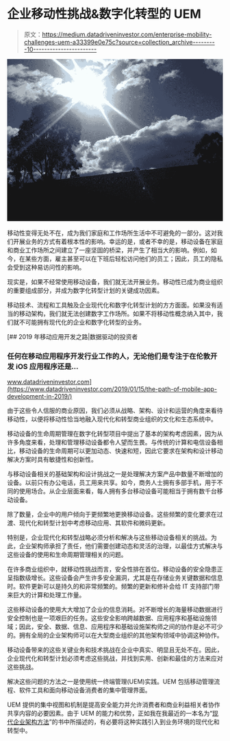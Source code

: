 # 企业移动性挑战&数字化转型的 UEM

> 原文：<https://medium.datadriveninvestor.com/enterprise-mobility-challenges-uem-a33399e0e75c?source=collection_archive---------10----------------------->

![](img/b0b3763fe97a0be5fb995132cee37b03.png)

移动性变得无处不在，成为我们家庭和工作场所生活中不可避免的一部分。这对我们开展业务的方式有着根本性的影响。幸运的是，或者不幸的是，移动设备在家庭和商业工作场所之间建立了一座坚固的桥梁，并产生了相当大的影响。例如，如今，在某些方面，雇主甚至可以在下班后轻松访问他们的员工；因此，员工的隐私会受到这种易访问性的影响。

现实是，如果不经常使用移动设备，我们就无法开展业务。移动性已成为商业组织的重要组成部分，并成为数字化转型计划的关键成功因素。

移动技术、流程和工具触及企业现代化和数字化转型计划的方方面面。如果没有适当的移动架构，我们就无法创建数字工作场所。如果不将移动性概念纳入其中，我们就不可能拥有现代化的企业和数字化转型的业务。

[](https://www.datadriveninvestor.com/2019/01/15/the-path-of-mobile-app-development-in-2019/) [## 2019 年移动应用开发之路|数据驱动的投资者

### 任何在移动应用程序开发行业工作的人，无论他们是专注于在伦敦开发 iOS 应用程序还是…

www.datadriveninvestor.com](https://www.datadriveninvestor.com/2019/01/15/the-path-of-mobile-app-development-in-2019/) 

由于这些令人信服的商业原因，我们必须从战略、架构、设计和运营的角度来看待移动性，以便将移动性恰当地融入现代化和转型商业组织的文化和生态系统中。

移动设备的生命周期管理在数字化转型项目中提出了基本的架构考虑因素，因为从许多角度来看，处理和管理移动设备都令人望而生畏。与传统的计算和电信设备相比，移动设备的生命周期可以更加动态、快速和短，因此它要求在架构和设计移动解决方案时具有敏捷性和创新性。

与移动设备相关的基础架构和设计挑战之一是处理解决方案产品中数量不断增加的设备。以前只有办公电话，员工用来共享。如今，商务人士拥有多部手机，用于不同的使用场合。从企业层面来看，每人拥有多台移动设备可能相当于拥有数千台移动设备。

除了数量，企业中的用户倾向于更频繁地更换移动设备。这些频繁的变化要求在过渡、现代化和转型计划中考虑移动应用、其软件和微码更新。

特别是，企业现代化和转型战略必须分析和解决与这些移动设备相关的挑战。为此，企业架构师承担了责任，他们需要创建动态和灵活的治理，以最佳方式解决与这些设备的使用和生命周期管理相关的问题。

在许多商业组织中，就移动性挑战而言，安全性排在首位。移动设备的安全隐患正呈指数级增长。这些设备会产生许多安全漏洞，尤其是在存储业务关键数据和信息时。软件更新可以是持久的和非常频繁的。频繁的更新和修补会给 IT 支持部门带来巨大的计算和处理工作量。

这些移动设备的使用大大增加了企业的信息消耗。对不断增长的海量移动数据进行安全控制也是一项艰巨的任务。这些安全影响跨越数据、应用程序和基础设施领域；因此，安全、数据、信息、应用程序和基础设施架构师之间的协作是必不可少的。拥有全局的企业架构师可以在大型商业组织的其他架构领域中协调这种协作。

移动设备带来的这些关键业务和技术挑战在企业中真实、明显且无处不在。因此，企业现代化和转型计划必须考虑这些挑战，并找到实用、创新和最佳的方法来应对这些挑战。

解决这些问题的方法之一是使用统一终端管理(UEM)实践。UEM 包括移动管理流程、软件工具和面向移动设备消费者的集中管理界面。

UEM 提供的集中视图和机制是提高安全能力并允许消费者和商业利益相关者协作共享内容的必要因素。由于 UEM 的能力和优势，正如我在我最近的一本名为“[现代企业架构方法](https://books2read.com/u/b5QvL7)”的书中所描述的，有必要将这种实践引入到业务环境的现代化和转型中。